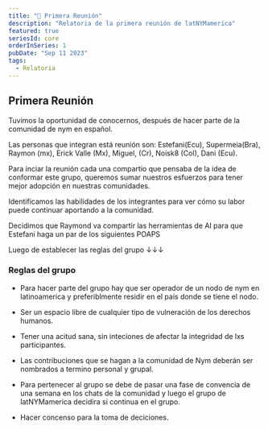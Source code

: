 ```yaml
---
title: "📝 Primera Reunión"
description: "Relatoria de la primera reunión de latNYMamerica"
featured: true
seriesId: core
orderInSeries: 1
pubDate: "Sep 11 2023"
tags:
  - Relatoria
---
```


## Primera  Reunión 

Tuvimos la oportunidad de conocernos, después de hacer parte de la comunidad de nym  en español.

Las personas que integran está reunión son: Estefani(Ecu), Supermeia(Bra), Raymon (mx), Erick Valle (Mx), Miguel, (Cr), Noisk8 (Col), Dani (Ecu).

Para inciar la reunión cada una compartio que pensaba de la idea de conformar este grupo, queremos sumar nuestros esfuerzos para tener mejor adopción en nuestras comunidades.

Identificamos las habilidades de los integrantes para ver cómo su labor puede continuar aportando a la comunidad.

Decidimos que Raymond va compartir las herramientas de AI para que Estefani haga un par de los siguientes POAPS


Luego de establecer las reglas del grupo ↓↓↓

### Reglas del grupo

 * Para hacer parte del grupo hay que ser operador de un nodo de nym en latinoamerica y preferiblmente residir en el país donde se tiene el nodo.

 * Ser un espacio libre de cualquier tipo de vulneración de los derechos humanos. 

 * Tener una acitud sana, sin inteciones de afectar la integridad de lxs participantes.

 * Las contribuciones que se hagan a la comunidad de Nym deberán ser nombrados a termino personal y grupal. 

 * Para pertenecer al grupo se debe de pasar una fase de convencia de una semana en los chats de la comunidad y luego el grupo de latNYMamerica decidira si continua en el grupo.

 * Hacer concenso para la toma de deciciones.





